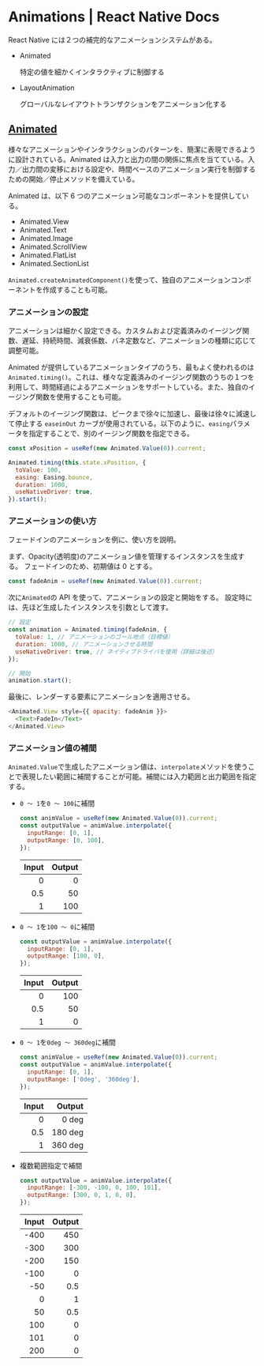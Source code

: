 # Animations | React Native Docs

React Native には２つの補完的なアニメーションシステムがある。

- Animated

  特定の値を細かくインタラクティブに制御する

- LayoutAnimation

  グローバルなレイアウトトランザクションをアニメーション化する

## [Animated](https://reactnative.dev/docs/animations#animated-api)

様々なアニメーションやインタラクションのパターンを、簡潔に表現できるように設計されている。Animated は入力と出力の間の関係に焦点を当てている。入力／出力間の変移における設定や、時間ベースのアニメーション実行を制御するための開始／停止メソッドを備えている。

Animated は、以下 6 つのアニメーション可能なコンポーネントを提供している。

- Animated.View
- Animated.Text
- Animated.Image
- Animated.ScrollView
- Animated.FlatList
- Animated.SectionList

`Animated.createAnimatedComponent()`を使って、独自のアニメーションコンポーネントを作成することも可能。

### アニメーションの設定

アニメーションは細かく設定できる。カスタムおよび定義済みのイージング関数、遅延、持続時間、減衰係数、バネ定数など、アニメーションの種類に応じて調整可能。

Animated が提供しているアニメーションタイプのうち、最もよく使われるのは`Animated.timing()`。これは、様々な定義済みのイージング関数のうちの１つを利用して、時間経過によるアニメーションをサポートしている。また、独自のイージング関数を使用することも可能。

デフォルトのイージング関数は、ピークまで徐々に加速し、最後は徐々に減速して停止する `easeinOut` カーブが使用されている。以下のように、`easing`パラメータを指定することで、別のイージング関数を指定できる。

```js
const xPosition = useRef(new Animated.Value(0)).current;

Animated.timing(this.state.xPosition, {
  toValue: 100,
  easing: Easing.bounce,
  duration: 1000,
  useNativeDriver: true,
}).start();
```

### アニメーションの使い方

フェードインのアニメーションを例に、使い方を説明。

まず、Opacity(透明度)のアニメーション値を管理するインスタンスを生成する。
フェードインのため、初期値は 0 とする。

```js
const fadeAnim = useRef(new Animated.Value(0)).current;
```

次に`Animated`の API を使って、アニメーションの設定と開始をする。
設定時には、先ほど生成したインスタンスを引数として渡す。

```js
// 設定
const animation = Animated.timing(fadeAnim, {
  toValue: 1, // アニメーションのゴール地点（目標値）
  duration: 1000, // アニメーションさせる時間
  useNativeDriver: true, // ネイティブドライバを使用（詳細は後述）
});

// 開始
animation.start();
```

最後に、レンダーする要素にアニメーションを適用させる。

```js
<Animated.View style={{ opacity: fadeAnim }}>
  <Text>FadeIn</Text>
</Animated.View>
```

### アニメーション値の補間

`Animated.Value`で生成したアニメーション値は、`interpolate`メソッドを使うことで表現したい範囲に補間することが可能。補間には入力範囲と出力範囲を指定する。

- `0 ～ 1`を`0 ～ 100`に補間

  ```js
  const animValue = useRef(new Animated.Value(0)).current;
  const outputValue = animValue.interpolate({
    inputRange: [0, 1],
    outputRange: [0, 100],
  });
  ```

  | Input | Output |
  | ----: | -----: |
  |     0 |      0 |
  |   0.5 |     50 |
  |     1 |    100 |

- `0 ～ 1`を`100 ～ 0`に補間

  ```js
  const outputValue = animValue.interpolate({
    inputRange: [0, 1],
    outputRange: [100, 0],
  });
  ```

  | Input | Output |
  | ----: | -----: |
  |     0 |    100 |
  |   0.5 |     50 |
  |     1 |      0 |

- `0 ～ 1`を`0deg ～ 360deg`に補間

  ```js
  const animValue = useRef(new Animated.Value(0)).current;
  const outputValue = animValue.interpolate({
    inputRange: [0, 1],
    outputRange: ['0deg', '360deg'],
  });
  ```

  | Input |  Output |
  | ----: | ------: |
  |     0 |   0 deg |
  |   0.5 | 180 deg |
  |     1 | 360 deg |

- 複数範囲指定で補間

  ```js
  const outputValue = animValue.interpolate({
    inputRange: [-300, -100, 0, 100, 101],
    outputRange: [300, 0, 1, 0, 0],
  });
  ```

  | Input | Output |
  | ----: | -----: |
  |  -400 |    450 |
  |  -300 |    300 |
  |  -200 |    150 |
  |  -100 |      0 |
  |   -50 |    0.5 |
  |     0 |      1 |
  |    50 |    0.5 |
  |   100 |      0 |
  |   101 |      0 |
  |   200 |      0 |
